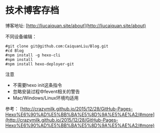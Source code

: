 # 技术博客存档
博客地址: [http://liucaiquan.site/about](http://liucaiquan.site/about)

不同设备编辑：

	#git clone git@github.com:CaiquanLiu/Blog.git
	#cd Blog
	#npm install -g hexo-cli
	#npm install
	#npm install hexo-deployer-git

注意
* 不需要hexo init这条指令
* 忽略安装过程中fevent相关的警告
* Mac/Windows/Linux环境均适用
	
参考：
[http://crazymilk.github.io/2015/12/28/GitHub-Pages-Hexo%E6%90%AD%E5%BB%BA%E5%8D%9A%E5%AE%A2/#more](http://crazymilk.github.io/2015/12/28/GitHub-Pages-Hexo%E6%90%AD%E5%BB%BA%E5%8D%9A%E5%AE%A2/#more)


